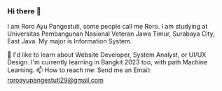 ### Hi there 👋

I am Roro Ayu Pangestuti, some people call me Roro. I am studying at Universitas Pembangunan Nasional Veteran Jawa Timur, Surabaya City, East Java. My major is Information System.

🌱 I'd like to learn about Website Developer, System Analyst, or UI/UX Design. I'm currently learning in Bangkit 2023 too, with path Machine Learning.
📫 How to reach me: Send me an Email: roroayupangestuti29@gmail.com

<!--
**roroayupangestuti/roroayupangestuti** is a ✨ _special_ ✨ repository because its `README.md` (this file) appears on your GitHub profile.

Here are some ideas to get you started:

- 🔭 I’m currently working on ...
- 🌱 I’m currently learning ...
- 👯 I’m looking to collaborate on ...
- 🤔 I’m looking for help with ...
- 💬 Ask me about ...
- 📫 How to reach me: ...
- 😄 Pronouns: ...
- ⚡ Fun fact: ...
-->
